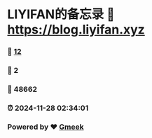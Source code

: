 # LIYIFAN的备忘录 :link: https://blog.liyifan.xyz 
### :page_facing_up: [12](https://blog.liyifan.xyz/tag.html) 
### :speech_balloon: 2 
### :hibiscus: 48662 
### :alarm_clock: 2024-11-28 02:34:01 
### Powered by :heart: [Gmeek](https://github.com/Meekdai/Gmeek)
